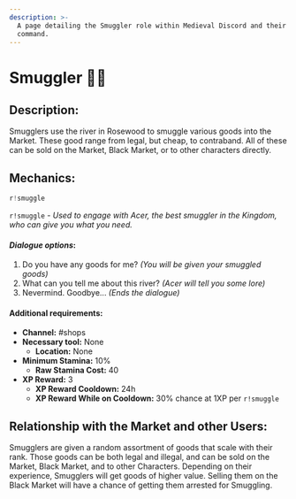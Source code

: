 ```yaml
---
description: >-
  A page detailing the Smuggler role within Medieval Discord and their smuggle
  command.
---
```


# Smuggler 🚣‍♂️

## Description:

Smugglers use the river in Rosewood to smuggle various goods into the Market. These good range from legal, but cheap, to contraband. All of these can be sold on the Market, Black Market, or to other characters directly.

## Mechanics:

```javascript
r!smuggle
```

`r!smuggle` - _Used to engage with Acer, the best smuggler in the Kingdom, who can give you what you need._

#### _Dialogue options_:

1. Do you have any goods for me? _\(You will be given your smuggled goods\)_
2. What can you tell me about this river? _\(Acer will tell you some lore\)_
3. Nevermind. Goodbye... _\(Ends the dialogue\)_

#### Additional requirements:

* **Channel:** \#shops
* **Necessary tool:** None
  * **Location:** None
* **Minimum Stamina:** 10%
  * **Raw Stamina Cost:** 40
* **XP Reward:** 3
  * **XP Reward Cooldown:** 24h
  * **XP Reward While on Cooldown:** 30% chance at 1XP per `r!smuggle`

## Relationship with the Market and other Users:

Smugglers are given a random assortment of goods that scale with their rank. Those goods can be both legal and illegal, and can be sold on the Market, Black Market, and to other Characters. Depending on their experience, Smugglers will get goods of higher value. Selling them on the Black Market will have a chance of getting them arrested for Smuggling.

